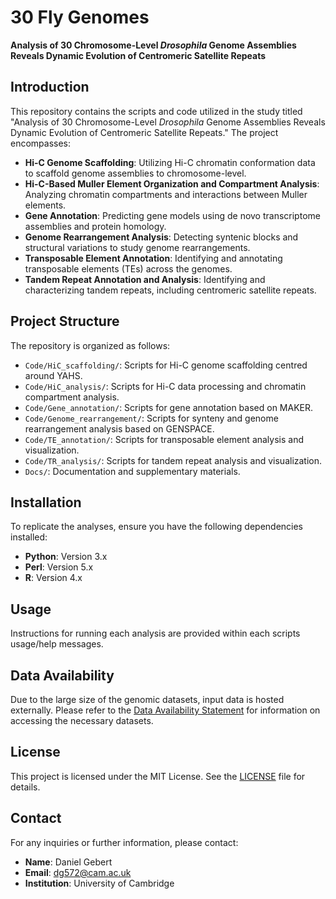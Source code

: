 # 30 Fly Genomes

**Analysis of 30 Chromosome-Level *Drosophila* Genome Assemblies Reveals Dynamic Evolution of Centromeric Satellite Repeats**

## Introduction

This repository contains the scripts and code utilized in the study titled "Analysis of 30 Chromosome-Level *Drosophila* Genome Assemblies Reveals Dynamic Evolution of Centromeric Satellite Repeats." The project encompasses:

- **Hi-C Genome Scaffolding**: Utilizing Hi-C chromatin conformation data to scaffold genome assemblies to chromosome-level.
- **Hi-C-Based Muller Element Organization and Compartment Analysis**: Analyzing chromatin compartments and interactions between Muller elements.
- **Gene Annotation**: Predicting gene models using de novo transcriptome assemblies and protein homology.
- **Genome Rearrangement Analysis**: Detecting syntenic blocks and structural variations to study genome rearrangements.
- **Transposable Element Annotation**: Identifying and annotating transposable elements (TEs) across the genomes.
- **Tandem Repeat Annotation and Analysis**: Identifying and characterizing tandem repeats, including centromeric satellite repeats.

## Project Structure

The repository is organized as follows:

- `Code/HiC_scaffolding/`: Scripts for Hi-C genome scaffolding centred around YAHS.
- `Code/HiC_analysis/`: Scripts for Hi-C data processing and chromatin compartment analysis.
- `Code/Gene_annotation/`: Scripts for gene annotation based on MAKER.
- `Code/Genome_rearrangement/`: Scripts for synteny and genome rearrangement analysis based on GENSPACE.
- `Code/TE_annotation/`: Scripts for transposable element analysis and visualization.
- `Code/TR_analysis/`: Scripts for tandem repeat analysis and visualization.
- `Docs/`: Documentation and supplementary materials.

## Installation

To replicate the analyses, ensure you have the following dependencies installed:

- **Python**: Version 3.x
- **Perl**: Version 5.x
- **R**: Version 4.x

## Usage

Instructions for running each analysis are provided within each scripts usage/help messages.

## Data Availability

Due to the large size of the genomic datasets, input data is hosted externally. Please refer to the [Data Availability Statement](Docs/Data_availability.md) for information on accessing the necessary datasets.

## License

This project is licensed under the MIT License. See the [LICENSE](LICENSE) file for details.

## Contact

For any inquiries or further information, please contact:

- **Name**: Daniel Gebert
- **Email**: dg572@cam.ac.uk
- **Institution**: University of Cambridge
